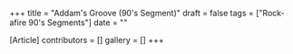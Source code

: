 +++
title = "Addam's Groove (90's Segment)"
draft = false
tags = ["Rock-afire 90's Segments"]
date = ""

[Article]
contributors = []
gallery = []
+++